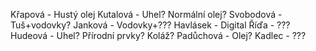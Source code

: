 Křapová - Hustý olej
Kutalová - Uhel? Normální olej?
Svobodová - Tuš+vodovky?
Janková - Vodovky+???
Havlásek - Digital
Říďa - ???
Hudeová - Uhel? Přírodní prvky? Koláž?
Padůchová - Olej?
Kadlec - ???